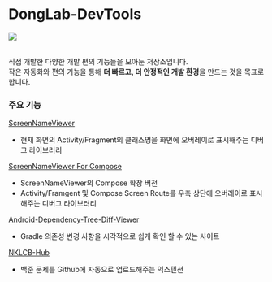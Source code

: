 # DongLab-DevTools
<a href="https://dongx2.tistory.com/">
  <img src="https://img.shields.io/badge/Blog-tistory-00D3F2?style=for-the-badge&link=https://dongx2.tistory.com/" />
</a>

<br>
<br>

직접 개발한 다양한 개발 편의 기능들을 모아둔 저장소입니다.  
작은 자동화와 편의 기능을 통해 **더 빠르고, 더 안정적인 개발 환경**을 만드는 것을 목표로 합니다.

### 주요 기능
[ScreenNameViewer](https://github.com/DongLab-DevTools/ScreenNameViewer)  
  - 현재 화면의 Activity/Fragment의 클래스명을 화면에 오버레이로 표시해주는 디버그 라이브러리

[ScreenNameViewer For Compose](https://github.com/DongLab-DevTools/ScreenNameViewer-For-Compose)  
  - ScreenNameViewer의 Compose 확장 버전
  - Activity/Framgent 및 Compose Screen Route를 우측 상단에 오버레이로 표시해주는 디버그 라이브러리

[Android-Dependency-Tree-Diff-Viewer](https://github.com/DongLab-DevTools/Android-Dependency-Tree-Diff-Viewer)  
  - Gradle 의존성 변경 사항을 시각적으로 쉽게 확인 할 수 있는 사이트

[NKLCB-Hub](https://github.com/DongLab-DevTools/NKLCB-Hub)  
  - 백준 문제를 Github에 자동으로 업로드해주는 익스텐션

